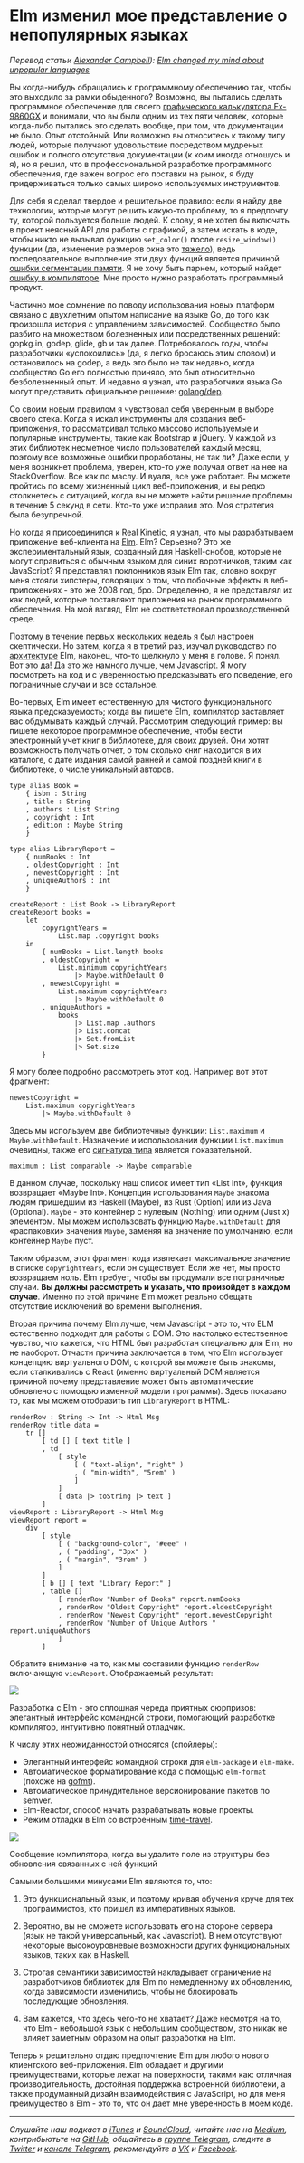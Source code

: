 # Elm изменил мое представление о непопулярных языках

*Перевод статьи [Alexander Campbell](https://blog.realkinetic.com/@alexandercampbell)): [Elm changed my mind about unpopular languages](https://blog.realkinetic.com/elm-changed-my-mind-about-unpopular-languages-190a23f4a834)*

Вы когда-нибудь обращались к программному обеспечению так, чтобы это выходило за рамки обыденного? Возможно, вы пытались сделать программное обеспечение для своего [графического калькулятора Fx-9860GX](https://wiki.planet-casio.com/en/Fx-9860G_SDK) и понимали, что вы были одним из тех пяти человек, которые когда-либо пытались это сделать вообще, при том, что документации не было. Опыт отстойный. Или возможно вы относитесь к такому типу людей, которые получают удовольствие посредством мудреных ошибок и полного отсутствия документации (к коим иногда отношусь и я), но я решил, что в профессиональной разработке программного обеспечения, где важен вопрос его поставки на рынок, я буду придерживаться только самых широко используемых инструментов.

Для себя я сделал твердое и решительное правило: если я найду две технологии, которые могут решить какую-то проблему, то я предпочту ту, которой пользуется больше людей. К слову, я не хотел бы включать в проект неясный API для работы с графикой, а затем искать в коде, чтобы никто не вызывал функцию `set_color()` после `resize_window()` функции (да, изменение размеров окна это [тяжело](https://bugreports.qt.io/browse/QTBUG-57608)), ведь последовательное выполнение эти двух функций является причиной [ошибки сегментации памяти](https://bugreports.qt.io/browse/QTBUG-60185). Я не хочу быть парнем, который найдет [ошибку в компиляторе](https://github.com/golang/go/issues/1990). Мне просто нужно разработать программный продукт.

Частично мое сомнение по поводу использования новых платформ связано с двухлетним опытом написание на языке Go, до того как произошла история с управлением зависимостей. Сообщество было разбито на множеством болезненных или посредственных решений: gopkg.in, godep, glide, gb и так далее. Потребовалось годы, чтобы разработчики «успокоились» (да, я легко бросаюсь этим словом) и остановилось на godep, а ведь это было не так недавно, когда сообщество Go его полностью приняло, это был относительно безболезненный опыт. И недавно я узнал, что разработчики языка Go могут представить официальное решение: [golang/dep](https://github.com/golang/dep).

Со своим новым правилом я чувствовал себя уверенным в выборе своего стека. Когда я искал инструменты для создания веб-приложения, то рассматривал только массово используемые и популярные инструменты, такие как Bootstrap и jQuery. У каждой из этих библиотек несметное число пользователей каждый месяц, поэтому все возможные ошибки проработаны, не так ли? Даже если, у меня возникнет проблема, уверен, кто-то уже получал ответ на нее на StackOverflow. Все как по маслу. И вуаля, все уже работает. Вы можете пройтись по всему жизненный цикл веб-приложения, и вы редко столкнетесь с ситуацией, когда вы не можете найти решение проблемы в течение 5 секунд в сети. Кто-то уже исправил это. Моя стратегия была безупречной.

Но когда я присоединился к Real Kinetic, я узнал, что мы разрабатываем приложение веб-клиента на [Elm](http://elm-lang.org/). Elm? Серьезно? Это же экспериментальный язык, созданный для Haskell-снобов, которые не могут справиться с обычным языком для синих воротничков, таким как JavaScript? Я представлял поклонников язык Elm так, словно вокруг меня стояли хипстеры, говорящих о том, что побочные эффекты в веб-приложениях - это же 2008 год, бро. Определенно, я не представлял их как людей, которые поставляют приложения на рынок программного обеспечения. На мой взгляд, Elm не соответствовал производственной среде.

Поэтому в течение первых нескольких недель я был настроен скептически. Но затем, когда я в третий раз, изучал руководство по [архитектуре](https://guide.elm-lang.org/architecture/) Elm, наконец, что-то щелкнуло у меня в голове. Я понял. Вот это да! Да это же намного лучше, чем Javascript. Я могу посмотреть на код и с уверенностью предсказывать его поведение, его пограничные случаи и все остальное.

Во-первых, Elm имеет естественную для чистого функционального языка предсказуемость; когда вы пишете Elm, компилятор заставляет вас обдумывать каждый случай. Рассмотрим следующий пример: вы пишете некоторое программное обеспечение, чтобы вести электронный учет книг в библиотеке, для своих друзей. Они хотят возможность получать отчет, о том сколько книг находится в их каталоге, о дате издания самой ранней и самой поздней книги в библиотеке, о числе уникальный авторов.

```
type alias Book =
    { isbn : String
    , title : String
    , authors : List String
    , copyright : Int
    , edition : Maybe String
    }

type alias LibraryReport =
    { numBooks : Int
    , oldestCopyright : Int
    , newestCopyright : Int
    , uniqueAuthors : Int
    }

createReport : List Book -> LibraryReport
createReport books =
    let
        copyrightYears =
            List.map .copyright books
    in
        { numBooks = List.length books
        , oldestCopyright =
            List.minimum copyrightYears
                |> Maybe.withDefault 0
        , newestCopyright =
            List.maximum copyrightYears
                |> Maybe.withDefault 0
        , uniqueAuthors =
            books
                |> List.map .authors
                |> List.concat
                |> Set.fromList
                |> Set.size
        }
```

Я могу более подробно рассмотреть этот код. Например вот этот фрагмент:

```
newestCopyright =
    List.maximum copyrightYears
        |> Maybe.withDefault 0
```

Здесь мы используем две библиотечные функции: `List.maximum` и `Maybe.withDefault`. Назначение и использовании функции `List.maximum` очевидны, также его [сигнатура типа](https://github.com/elm-lang/core/blob/9a20adc5749c1e68986771c506f0bef7ade9903f/src/List.elm#L391) является показательной.

```
maximum : List comparable -> Maybe comparable
```

В данном случае, поскольку наш список имеет тип «List Int», функция возвращает «Maybe Int». Концепция использования `Maybe` знакома людям пришедшим из Haskell (Maybe), из Rust (Option) или из Java (Optional). `Maybe` - это контейнер с нулевым (Nothing) или одним (Just x) элементом. Мы можем использовать функцию `Maybe.withDefault` для «распаковки» значения `Maybe`, заменяя на значение по умолчанию, если контейнер `Maybe` пуст.

Таким образом, этот фрагмент кода извлекает максимальное значение в списке `copyrightYears`, если он существует. Если же нет, мы просто возвращаем ноль. Elm требует, чтобы вы продумали все пограничные случаи. **Вы должны рассмотреть и указать, что произойдет в каждом случае**. Именно по этой причине Elm может реально обещать отсутствие исключений во времени выполнения.

Вторая причина почему Elm лучше, чем Javascript - это то, что ELM естественно подходит для работы с DOM. Это настолько естественное чувство, что кажется, что HTML был разработан специально для Elm, но не наоборот. Отчасти причина заключается в том, что Elm использует концепцию виртуального DOM, с которой вы можете быть знакомы, если сталкивались с React (именно виртуальный DOM является причиной почему представление может быть автоматические обновлено с помощью изменной модели программы). Здесь показано то, как мы можем отобразить тип `LibraryReport` в HTML:

```
renderRow : String -> Int -> Html Msg
renderRow title data =
    tr []
        [ td [] [ text title ]
        , td
            [ style
                [ ( "text-align", "right" )
                , ( "min-width", "5rem" )
                ]
            ]
            [ data |> toString |> text ]
        ]
viewReport : LibraryReport -> Html Msg
viewReport report =
    div
        [ style
            [ ( "background-color", "#eee" )
            , ( "padding", "3px" )
            , ( "margin", "3rem" )
            ]
        ]
        [ b [] [ text "Library Report" ]
        , table []
            [ renderRow "Number of Books" report.numBooks
            , renderRow "Oldest Copyright" report.oldestCopyright
            , renderRow "Newest Copyright" report.newestCopyright
            , renderRow "Number of Unique Authors " report.uniqueAuthors
            ]
        ]
```

Обратите внимание на то, как мы составили функцию `renderRow` включающую `viewReport`. Отображаемый результат:

![](https://cdn-images-1.medium.com/max/1600/0*Bfpi30J-B56glbZq.)

Разработка с Elm - это сплошная череда приятных сюрпризов: элегантный интерфейс командной строки, помогающий разработке компилятор, интуитивно понятный отладчик.

К числу этих неожиданностой относятся (спойлеры):

* Элегантный интерфейс командной строки для `elm-package` и `elm-make`.
* Автоматическое форматирование кода с помощью `elm-format` (похоже на [gofmt](https://blog.golang.org/go-fmt-your-code)).
* Автоматическое принудительное версионирование пакетов по semver.
* Elm-Reactor, способ начать разрабатывать новые проекты.
* Режим отладки в Elm со встроенным [time-travel](https://www.youtube.com/watch?v=vS3yzUo7l8Y).

![](https://cdn-images-1.medium.com/max/1600/0*Nvtop5fMg_OffOk3.)

Сообщение компилятора, когда вы удалите поле из структуры без обновления связанных с ней функций

Самыми большими минусами Elm являются то, что:

1. Это функциональный язык, и поэтому кривая обучения круче для тех программистов, кто пришел из императивных языков.

2. Вероятно, вы не сможете использовать его на стороне сервера (язык не такой универсальный, как Javascript). В нем отсутствуют некоторые высокоуровневые возможности других функциональных языков, таких как в Haskell.

3. Строгая семантики зависимостей накладывает ограничение на разработчиков библиотек для Elm по немедленному их обновлению, когда зависимости изменились, чтобы не блокировать последующие обновления.

4. Вам кажется, что здесь чего-то не хватает? Даже несмотря на то, что Elm - небольшой язык с небольшим сообществом, это никак не влияет заметным образом на опыт разработки на Elm.

Теперь я решительно отдаю предпочтение Elm для любого нового клиентского веб-приложения. Elm обладает и другими преимуществами, которые лежат на поверхности, такими как: отличная производительность, достойная поддержка встроенной библиотеки,
а также продуманный дизайн взаимодействия с JavaScript, но для меня преимущество в Elm - это то, что он дает мне уверенность в моем коде.

- - - -

*Слушайте наш подкаст в [iTunes](https://itunes.apple.com/ru/podcast/девшахта/id1226773343) и [SoundCloud](https://soundcloud.com/devschacht), читайте нас на [Medium](https://medium.com/devschacht), контрибьютьте на [GitHub](https://github.com/devSchacht), общайтесь в [группе Telegram](https://t.me/devSchacht), следите в [Twitter](https://twitter.com/DevSchacht) и [канале Telegram](https://t.me/devSchachtChannel), рекомендуйте в [VK](https://vk.com/devschacht) и [Facebook](https://www.facebook.com/devSchacht).*
